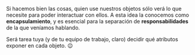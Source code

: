 Si hacemos bien las cosas, quien use nuestros objetos sólo verá lo que necesite para poder interactuar con ellos. A esta idea la conocemos como **encapsulamiento**, y es esencial para la separación de **responsabilidades** de la que veníamos hablando.

Será tarea tuya (y de tu equipo de trabajo, claro) decidir qué atributos exponer en cada objeto. :wink: